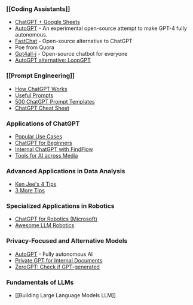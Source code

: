 
### [[Coding Assistants]]
- [ChatGPT + Google Sheets](https://www.linkedin.com/posts/alexxubyte_systemdesign-coding-interviewtips-activity-7039997195453898752-4z_2?utm_source=share&utm_medium=member_desktop)
- [AutoGPT](https://github.com/Torantulino/Auto-GPT) - An experimental open-source attempt to make GPT-4 fully autonomous.
- [FastChat](https://github.com/lm-sys/FastChat) - Open-source alternative to ChatGPT
- Poe from Quora
- [Gpt4all-j](https://github.com/nomic-ai/gpt4all) - Open-source chatbot for everyone
- [AutoGPT alternative: LoopGPT](https://github.com/farizrahman4u/loopgpt)

### [[Prompt Engineering]]
- [How ChatGPT Works](https://www.linkedin.com/posts/hilarymason_chatgpt-ai-llm-activity-7037082578603909121-akFQ?utm_source=share&utm_medium=member_desktop)
- [Useful Prompts](https://www.linkedin.com/posts/aaditsh_the-most-useful-chatgpt-prompts-save-these-activity-7040346360360898560-WqYR?utm_source=share&utm_medium=member_desktop)
- [500 ChatGPT Prompt Templates](https://ignacio-velasquez.notion.site/ignacio-velasquez/500-ChatGPT-Prompt-Templates-d9541e901b2b4e8f800e819bdc0256da)
- [ChatGPT Cheat Sheet](https://www.linkedin.com/posts/zainkahn_the-only-chatgpt-guide-youll-ever-need-activity-7075084649441501184-5z90)

### Applications of ChatGPT
- [Popular Use Cases](https://www.linkedin.com/posts/a-banks_a-crash-course-on-chatgpt-for-beginners-ugcPost-7018213154283216896-sa-G?utm_source=share&utm_medium=member_desktop)
- [ChatGPT for Beginners](https://www.linkedin.com/posts/a-banks_a-crash-course-on-chatgpt-for-beginners-ugcPost-7018213154283216896-sa-G?utm_source=share&utm_medium=member_desktop)
- [Internal ChatGPT with FindFlow](https://www.linkedin.com/posts/xyzarivera_%E3%82%A8%E3%83%B3%E3%82%BF%E3%83%BC%E3%83%97%E3%83%A9%E3%82%A4%E3%82%BA%E5%90%91%E3%81%91ai%E3%83%97%E3%83%A9%E3%83%83%E3%83%88%E3%83%95%E3%82%A9%E3%83%BC%E3%83%A0%E3%82%92%E9%96%8B%E7%99%BA-activity-7051811849956163585-oii6?utm_source=share&utm_medium=member_desktop)
- [Tools for AI across Media](https://www.linkedin.com/posts/zainkahn_ai-wont-replace-you-a-person-using-ai-activity-7049730529784385536-G9ng?utm_source=share&utm_medium=member_desktop)

### Advanced Applications in Data Analysis
- [Ken Jee's 4 Tips](https://www.linkedin.com/feed/update/urn:li:activity:7028529627186819072/?updateEntityUrn=urn%3Ali%3Afs_updateV2%3A%28urn%3Ali%3Aactivity%3A7028529627186819072%2CFEED_DETAIL%2CEMPTY%2CDEFAULT%2Cfalse%29)
- [3 More Tips](https://www.linkedin.com/feed/update/urn:li:activity:7029155602421485568/?updateEntityUrn=urn%3Ali%3Afs_updateV2%3A%28urn%3Ali%3Aactivity%3A7029155602421485568%2CFEED_DETAIL%2CEMPTY%2CDEFAULT%2Cfalse%29)

### Specialized Applications in Robotics
- [ChatGPT for Robotics (Microsoft)](https://www.microsoft.com/en-us/research/uploads/prod/2023/02/ChatGPT___Robotics.pdf)
- [Awesome LLM Robotics](https://github.com/GT-RIPL/Awesome-LLM-Robotics)

### Privacy-Focused and Alternative Models
- [AutoGPT](https://github.com/Significant-Gravitas/Auto-GPT) - Fully autonomous AI
- [Private GPT for Internal Documents](https://www.linkedin.com/posts/pkghosh_github-imartinezprivategpt-interact-privately-activity-7063225855006699521-wftV?utm_source=share&utm_medium=member_desktop)
- [ZeroGPT: Check if GPT-generated](https://www.zerogpt.com/)
  
### Fundamentals of LLMs
- [[Building Large Language Models LLM]]